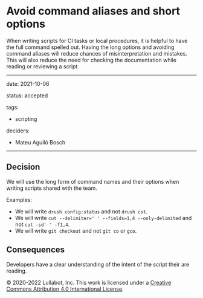 # Avoid command aliases and short options

When writing scripts for CI tasks or local procedures, it is helpful to have the full command spelled out. Having the long options and avoiding command aliases will reduce chances of misinterpretation and mistakes. This will also reduce the need for checking the documentation while reading or reviewing a script.

---

date: 2021-10-06

status: accepted

tags:
  - scripting

deciders:
  - Mateu Aguiló Bosch

---

## Decision

We will use the long form of command names and their options when writing
scripts shared with the team.

Examples:

  - We will write `drush config:status` and not `drush cst`.
  - We will write `cut --delimiter=' ' --fields=1,4 --only-delimited` and not
    `cut -sd' ' -f1,4`.
  - We will write `git checkout` and not `git co` or `gco`.

## Consequences

Developers have a clear understanding of the intent of the script their are
reading.

© 2020-2022 Lullabot, Inc. This work is licensed under a [Creative Commons Attribution 4.0 International License](http://creativecommons.org/licenses/by/4.0/).
